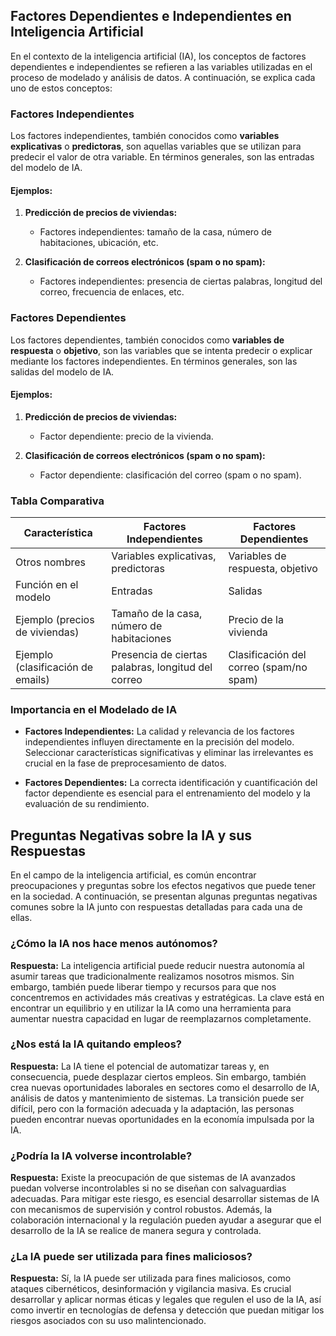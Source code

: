 ## Factores Dependientes e Independientes en Inteligencia Artificial

En el contexto de la inteligencia artificial (IA), los conceptos de factores dependientes e independientes se refieren a las variables utilizadas en el proceso de modelado y análisis de datos. A continuación, se explica cada uno de estos conceptos:

### Factores Independientes

Los factores independientes, también conocidos como **variables explicativas** o **predictoras**, son aquellas variables que se utilizan para predecir el valor de otra variable. En términos generales, son las entradas del modelo de IA.

#### Ejemplos:
1. **Predicción de precios de viviendas:**
    - Factores independientes: tamaño de la casa, número de habitaciones, ubicación, etc.

2. **Clasificación de correos electrónicos (spam o no spam):**
    - Factores independientes: presencia de ciertas palabras, longitud del correo, frecuencia de enlaces, etc.

### Factores Dependientes

Los factores dependientes, también conocidos como **variables de respuesta** o **objetivo**, son las variables que se intenta predecir o explicar mediante los factores independientes. En términos generales, son las salidas del modelo de IA.

#### Ejemplos:
1. **Predicción de precios de viviendas:**
    - Factor dependiente: precio de la vivienda.

2. **Clasificación de correos electrónicos (spam o no spam):**
    - Factor dependiente: clasificación del correo (spam o no spam).


### Tabla Comparativa

| Característica                | Factores Independientes                   | Factores Dependientes       |
|-------------------------------|-------------------------------------------|-----------------------------|
| Otros nombres                 | Variables explicativas, predictoras       | Variables de respuesta, objetivo |
| Función en el modelo          | Entradas                                  | Salidas                     |
| Ejemplo (precios de viviendas)| Tamaño de la casa, número de habitaciones | Precio de la vivienda       |
| Ejemplo (clasificación de emails)| Presencia de ciertas palabras, longitud del correo | Clasificación del correo (spam/no spam) |

### Importancia en el Modelado de IA

- **Factores Independientes:** La calidad y relevancia de los factores independientes influyen directamente en la precisión del modelo. Seleccionar características significativas y eliminar las irrelevantes es crucial en la fase de preprocesamiento de datos.
  
- **Factores Dependientes:** La correcta identificación y cuantificación del factor dependiente es esencial para el entrenamiento del modelo y la evaluación de su rendimiento.



## Preguntas Negativas sobre la IA y sus Respuestas

En el campo de la inteligencia artificial, es común encontrar preocupaciones y preguntas sobre los efectos negativos que puede tener en la sociedad. A continuación, se presentan algunas preguntas negativas comunes sobre la IA junto con respuestas detalladas para cada una de ellas.

### ¿Cómo la IA nos hace menos autónomos?

**Respuesta:**
La inteligencia artificial puede reducir nuestra autonomía al asumir tareas que tradicionalmente realizamos nosotros mismos. Sin embargo, también puede liberar tiempo y recursos para que nos concentremos en actividades más creativas y estratégicas. La clave está en encontrar un equilibrio y en utilizar la IA como una herramienta para aumentar nuestra capacidad en lugar de reemplazarnos completamente.

### ¿Nos está la IA quitando empleos?

**Respuesta:**
La IA tiene el potencial de automatizar tareas y, en consecuencia, puede desplazar ciertos empleos. Sin embargo, también crea nuevas oportunidades laborales en sectores como el desarrollo de IA, análisis de datos y mantenimiento de sistemas. La transición puede ser difícil, pero con la formación adecuada y la adaptación, las personas pueden encontrar nuevas oportunidades en la economía impulsada por la IA.

### ¿Podría la IA volverse incontrolable?

**Respuesta:**
Existe la preocupación de que sistemas de IA avanzados puedan volverse incontrolables si no se diseñan con salvaguardias adecuadas. Para mitigar este riesgo, es esencial desarrollar sistemas de IA con mecanismos de supervisión y control robustos. Además, la colaboración internacional y la regulación pueden ayudar a asegurar que el desarrollo de la IA se realice de manera segura y controlada.


### ¿La IA puede ser utilizada para fines maliciosos?

**Respuesta:**
Sí, la IA puede ser utilizada para fines maliciosos, como ataques cibernéticos, desinformación y vigilancia masiva. Es crucial desarrollar y aplicar normas éticas y legales que regulen el uso de la IA, así como invertir en tecnologías de defensa y detección que puedan mitigar los riesgos asociados con su uso malintencionado.

